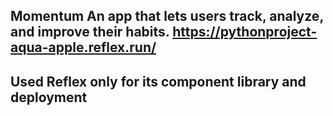 Momentum
An app that lets users track, analyze, and improve their habits.
https://pythonproject-aqua-apple.reflex.run/
----------------------------------------------------------
Used Reflex only for its component library and deployment
----------------------------------------------------------
